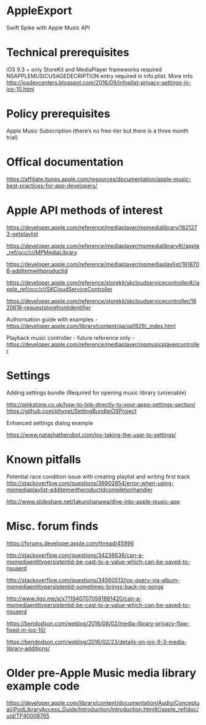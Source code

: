 # AppleExport
Swift Spike with Apple Music API

# Technical prerequisites

iOS 9.3 + only
StoreKit and MediaPlayer frameworks required 
NSAPPLEMUSICUSAGEDECRIPTION entry required in info.plist. More info http://iosdevcenters.blogspot.com/2016/09/infoplist-privacy-settings-in-ios-10.html

# Policy prerequisites

Apple Music Subscription (there’s no free-tier but there is a three month trial)

# Offical documentation

https://affiliate.itunes.apple.com/resources/documentation/apple-music-best-practices-for-app-developers/

# Apple API methods of interest

https://developer.apple.com/reference/mediaplayer/mpmedialibrary/1621273-getplaylist

https://developer.apple.com/reference/mediaplayer/mpmedialibrary#//apple_ref/occ/cl/MPMediaLibrary

https://developer.apple.com/reference/mediaplayer/mpmediaplaylist/1618706-additemwithproductid

https://developer.apple.com/reference/storekit/skcloudservicecontroller#//apple_ref/occ/cl/SKCloudServiceController

https://developer.apple.com/reference/storekit/skcloudservicecontroller/1620618-requeststorefrontidentifier

Authorisation guide with examples - https://developer.apple.com/library/content/qa/qa1929/_index.html

Playback music controller - future reference only - https://developer.apple.com/reference/mediaplayer/mpmusicplayercontroller

# Settings

Adding settings bundle (Required for opening music library (un)enable)

http://pinkstone.co.uk/how-to-link-directly-to-your-apps-settings-section/
https://github.com/phynet/SettingBundleiOSProject

Enhanced settings dialog example

https://www.natashatherobot.com/ios-taking-the-user-to-settings/

# Known pitfalls

Potential race condition issue with creating playlist and writing first track
http://stackoverflow.com/questions/36902854/error-when-using-mpmediaplaylist-additemwithproductidcompletionhandler

http://www.slideshare.net/takurohanawa/dive-into-apple-music-app

# Misc. forum finds 

https://forums.developer.apple.com/thread/45996

http://stackoverflow.com/questions/34236636/can-a-mpmediaentitypersistentid-be-cast-to-a-value-which-can-be-saved-to-nsuserd

http://stackoverflow.com/questions/34560513/ios-query-via-album-mpmediaentitypersistentid-sometimes-brings-back-no-songs

http://www.itgo.me/a/x7119407070591881420/can-a-mpmediaentitypersistentid-be-cast-to-a-value-which-can-be-saved-to-nsuserd

https://bendodson.com/weblog/2016/08/02/media-library-privacy-flaw-fixed-in-ios-10/

https://bendodson.com/weblog/2016/02/23/details-on-ios-9-3-media-library-additions/

# Older pre-Apple Music media library example code

https://developer.apple.com/library/content/documentation/Audio/Conceptual/iPodLibraryAccess_Guide/Introduction/Introduction.html#//apple_ref/doc/uid/TP40008765

